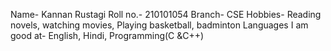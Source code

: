 Name- Kannan Rustagi
Roll no.- 210101054
Branch- CSE
Hobbies- Reading novels, watching movies, Playing basketball, badminton
Languages I am good at- English, Hindi, Programming(C &C++)
